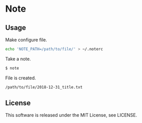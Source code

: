 
# Note

## Usage

Make configure file.

```bash
echo 'NOTE_PATH=/path/to/file/' > ~/.noterc
```

Take a note.

```bash
$ note
```

File is created.

```bash
/path/to/file/2018-12-31_title.txt
```

## License

This software is released under the MIT License, see LICENSE.

